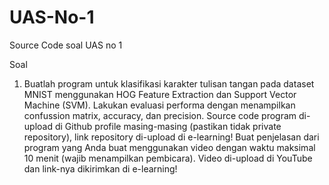 # UAS-No-1
Source Code soal UAS no 1

Soal 
1.	Buatlah program untuk klasifikasi karakter tulisan tangan pada dataset MNIST menggunakan HOG Feature Extraction dan Support Vector Machine (SVM). Lakukan evaluasi performa dengan menampilkan confussion matrix, accuracy,
    dan precision. Source code program di-upload di Github profile masing-masing (pastikan tidak private repository), link repository di-upload di e-learning! Buat penjelasan dari program yang Anda buat menggunakan video 
    dengan waktu maksimal 10 menit (wajib menampilkan pembicara). Video di-upload di YouTube dan link-nya dikirimkan di e-learning!

